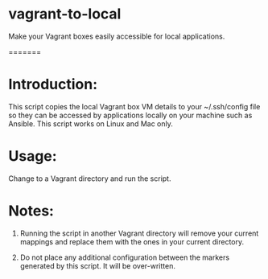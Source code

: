 # vagrant-to-local
Make your Vagrant boxes easily accessible for local applications.

=======
# Introduction:
This script copies the local Vagrant box VM details to your ~/.ssh/config file so they can be accessed by applications locally on your machine such as Ansible. This script works on Linux and Mac only.

# Usage:
Change to a Vagrant directory and run the script. 

# Notes:
1) Running the script in another Vagrant directory will remove your current mappings and replace them with the ones in your current directory.

2) Do not place any additional configuration between the markers generated by this script. It will be over-written.
